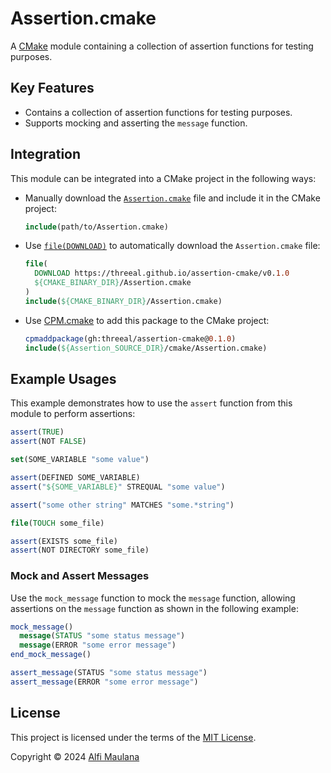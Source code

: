 # Assertion.cmake

A [CMake](https://cmake.org/) module containing a collection of assertion functions for testing purposes.

## Key Features

- Contains a collection of assertion functions for testing purposes.
- Supports mocking and asserting the `message` function.

## Integration

This module can be integrated into a CMake project in the following ways:

- Manually download the [`Assertion.cmake`](./cmake/Assertion.cmake) file and include it in the CMake project:
  ```cmake
  include(path/to/Assertion.cmake)
  ```
- Use [`file(DOWNLOAD)`](https://cmake.org/cmake/help/latest/command/file.html#download) to automatically download the `Assertion.cmake` file:
  ```cmake
  file(
    DOWNLOAD https://threeal.github.io/assertion-cmake/v0.1.0
    ${CMAKE_BINARY_DIR}/Assertion.cmake
  )
  include(${CMAKE_BINARY_DIR}/Assertion.cmake)
  ```
- Use [CPM.cmake](https://github.com/cpm-cmake/CPM.cmake) to add this package to the CMake project:
  ```cmake
  cpmaddpackage(gh:threeal/assertion-cmake@0.1.0)
  include(${Assertion_SOURCE_DIR}/cmake/Assertion.cmake)
  ```

## Example Usages

This example demonstrates how to use the `assert` function from this module to perform assertions:

```cmake
assert(TRUE)
assert(NOT FALSE)

set(SOME_VARIABLE "some value")

assert(DEFINED SOME_VARIABLE)
assert("${SOME_VARIABLE}" STREQUAL "some value")

assert("some other string" MATCHES "some.*string")

file(TOUCH some_file)

assert(EXISTS some_file)
assert(NOT DIRECTORY some_file)
```

### Mock and Assert Messages

Use the `mock_message` function to mock the `message` function, allowing assertions on the `message` function as shown in the following example:

```cmake
mock_message()
  message(STATUS "some status message")
  message(ERROR "some error message")
end_mock_message()

assert_message(STATUS "some status message")
assert_message(ERROR "some error message")
```

## License

This project is licensed under the terms of the [MIT License](./LICENSE).

Copyright © 2024 [Alfi Maulana](https://github.com/threeal)
